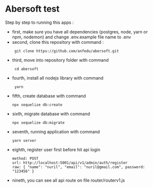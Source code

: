 # Abersoft test

Step by step to running this apps : 
* first, make sure you have all dependencies (postgres, node, yarn or npm, nodemon) and change .env.example file name to .env
* second, clone this repository with command : 
  ```console
   git clone https://github.com/anfedu/abersoft.git
  ```
* third, move into repository folder with command 
  ```console
   cd abersoft
  ```
* fourth, install all nodejs library with command 
  ```console
   yarn
  ```
* fifth, create database with command  
  ```console
  npx sequelize db:create
  ```
* sixth, migrate database with command  
  ```console
  npx sequelize db:migrate
  ```
* seventh, running application with command  
  ```console
  yarn server
  ```
* eighth, register user first before hit api login  
  ```console
  method: POST
  url: http://localhost:5001/api/v1/admin/auth/register
  raw: { "name": "nuril", "email": "nuril@gmail.com", password: "123456" }
  ```
* nineth, you can see all api route on file router/routerv1.js   
